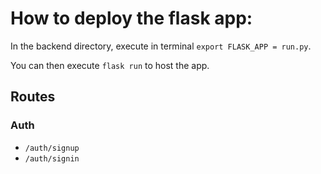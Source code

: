 # How to deploy the flask app:

In the backend directory, execute in terminal `export FLASK_APP = run.py`.

You can then execute `flask run` to host the app. 

## Routes

### Auth
- `/auth/signup`
- `/auth/signin`
